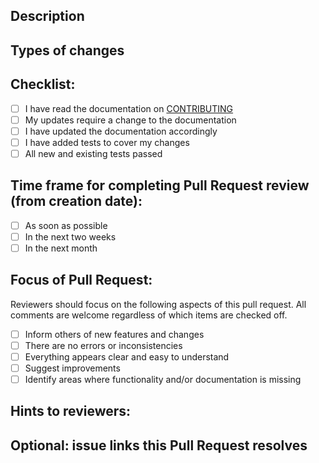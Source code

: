 <!-- https://github.com/AgPipeline/.github/blob/master/.github/CONTRIBUTING.md#pull-request -->
<!-- Provide a general summary of your changes in the Title field above -->
<!-- Please select appropriate Priority, Status,and Type labels -->
<!-- If you do not have permission to select labels please state which labels you would like -->

## Description
<!-- 
High level description of your changes, for example:
* Why is this change required?
* Does it close an open issue? (if so, please link; otherwise describe the problem that it solves) 
* Provide a link to all issues that this pull request directly addresses (no need to add tickets to previous merged, or merge requested, changes)
* Provide any meaningful links and references to documentation, code, etc to better understand this pull request
-->

## Types of changes
<!-- is it a (flesh out details on the changes you made): 
* bug fix?
* new feature?
* does it change existing functionality? Will we need to re-run analyses?
* breaking change (a fix or feature that requires existing functionality, testing to change)?
eg: Bug fix for widget so that it now correctly thrombs the tubas to provide cleaner bass
-->

## Checklist:
<!-- Go over all the following points, and put an `x` in all the boxes that apply and provide details as needed. -->
<!-- Feel free to write a new ticket if some work still needs to be done. eg: updating documentation -->
<!-- If you're unsure about any of these, don't hesitate to ask. We're here to help! -->
- [ ] I have read the documentation on [CONTRIBUTING](https://github.com/AgPipeline/Organization-info) <!-- (please 'x' every time if you've read the document) -->
- [ ] My updates require a change to the documentation <!-- If the documentation is already updated, no need to 'x' this -->
- [ ] I have updated the documentation accordingly
- [ ] I have added tests to cover my changes
- [ ] All new and existing tests passed

## Time frame for completing Pull Request review (from creation date):
- [ ] As soon as possible
- [ ] In the next two weeks
- [ ] In the next month

## Focus of Pull Request:
<!-- Indicate the main focus of the PR. Additional information can be added below in the Hints section -->
Reviewers should focus on the following aspects of this pull request. All comments are welcome regardless of which items are checked off.
- [ ] Inform others of new features and changes
- [ ] There are no errors or inconsistencies
- [ ] Everything appears clear and easy to understand
- [ ] Suggest improvements
- [ ] Identify areas where functionality and/or documentation is missing

## Hints to reviewers:
<!-- Provide additional information to help reviewers focus on meaningful changes -->
<!-- For example: Corrected indentation in function foo99() - no text or code was changed -->
<!-- Please @mention specific reviewers with hints on what's expected from their review -->
<!-- Ask reviewers to ignore any known issues or future features that are out of scope for this PR -->
<!-- This can be left blank, but it's better to write 'N/A' if you don't have any hints -->

## Optional: issue links this Pull Request resolves
<!-- If unable to link to an issue this Pull Request (PR) resolves, please add it here -->
<!-- Please place non-issue links elsewhere -->
